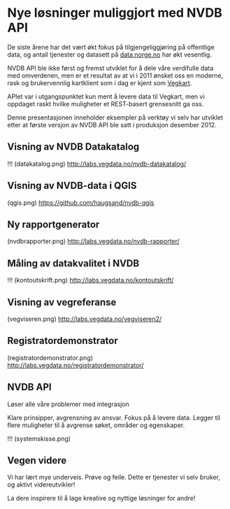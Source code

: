 # Nye løsninger muliggjort med NVDB API

De siste årene har det vært økt fokus på tilgjengeliggjøring på offentlige data, 
og antall tjenester og datasett på [data.norge.no](http://data.norge.no) har økt vesentlig. 

NVDB API ble ikke først og fremst utviklet for å dele våre verdifulle data med omverdenen, 
men er et resultat av at vi i 2011 ønsket oss en moderne, rask og brukervennlig kartklient 
som i dag er kjent som [Vegkart](http://www.vegkart.no).

APIet var i utgangspunktet kun ment å levere data til Vegkart, men vi oppdaget raskt 
hvilke muligheter et REST-basert grensesnitt ga oss.

Denne presentasjonen inneholder eksempler på verktøy vi selv har utviklet etter 
at første versjon av NVDB API ble satt i produksjon desember 2012. 


## Visning av NVDB Datakatalog

!!! (datakatalog.png)
http://labs.vegdata.no/nvdb-datakatalog/

## Visning av NVDB-data i QGIS

(qgis.png)
https://github.com/haugsand/nvdb-qgis

## Ny rapportgenerator

(nvdbrapporter.png)
http://labs.vegdata.no/nvdb-rapporter/

## Måling av datakvalitet i NVDB

!!! (kontoutskrift.png)
http://labs.vegdata.no/kontoutskrift/

## Visning av vegreferanse

(vegviseren.png)
http://labs.vegdata.no/vegviseren2/

## Registratordemonstrator

(registratordemonstrator.png)
http://labs.vegdata.no/registratordemonstrator/

## NVDB API 

Løser alle våre problemer med integrasjon

Klare prinsipper, avgrensning av ansvar. Fokus på å levere data. Legger til flere muligheter til å avgrense søket, områder og egenskaper. 

!!! (systemskisse.png)


## Vegen videre

Vi har lært mye underveis. Prøve og feile. 
Dette er tjenester vi selv bruker, og aktivt videreutvikler!

La dere inspirere til å lage kreative og nyttige løsninger for andre!

